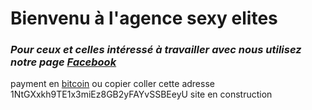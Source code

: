 # Bienvenu à l'agence sexy elites

### _Pour ceux et celles intéressé à travailler avec nous utilisez notre page [Facebook](https://www.facebook.com/sexyelites/)_
payment en [bitcoin](bitcoin:1NtGXxkh9TE1x3miEz8GB2yFAYvSSBEeyU?amount=0.19533081)
ou copier coller cette adresse 1NtGXxkh9TE1x3miEz8GB2yFAYvSSBEeyU
site en construction
